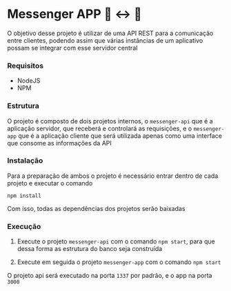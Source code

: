 # Messenger APP :iphone: :left_right_arrow: :iphone:

O objetivo desse projeto é utilizar de uma API REST para a comunicação entre clientes, podendo assim que várias instâncias de um aplicativo possam se integrar com esse servidor central

### Requisitos

- NodeJS
- NPM

### Estrutura

O projeto é composto de dois projetos internos, o `messenger-api` que é a aplicação servidor, que receberá e controlará as requisições, e o `messenger-app` que é a aplicação cliente que será utilizada apenas como uma interface que consome as informações da API

### Instalação

Para a preparação de ambos o projeto é necessário entrar dentro de cada projeto e executar o comando

```npm install```

Com isso, todas as dependências dos projetos serão baixadas

### Execução

1) Execute o projeto `messenger-api` com o comando `npm start`, para que dessa forma as estrutura do banco seja construída

2) Execute em seguida o projeto `messenger-app` com o comando `npm start`

O projeto api será executado na porta `1337` por padrão, e o app na porta `3000`


